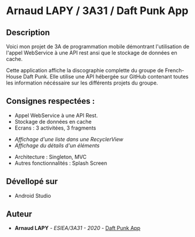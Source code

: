# Arnaud LAPY / 3A31 / Daft Punk App

## Description

Voici mon projet de 3A de programmation mobile démontrant l'utilisation de l'appel WebService à une API rest ansi que le stockage de données en cache.

Cette application affiche la discographie complette du groupe de French-House Daft Punk. Elle utilise une API hébergée sur GitHub contenant toutes les information nécéssaire sur les différents projets du groupe.

## Consignes respectées :

* Appel WebService à une API Rest.
* Stockage de données en cache
* Ecrans : 3 activitées, 3 fragments
 - *Affichage d'une liste dans une RecyclerView*
 - *Affichage du détails d'un éléments* 
* Architecture : Singleton, MVC
* Autres fonctionnalités : Splash Screen

## Dévellopé sur 

* Android Studio

## Auteur

* **Arnaud LAPY** - *ESIEA/3A31 - 2020* - [Daft Punk App](https://github.com/arnaudlapy/TD3)

